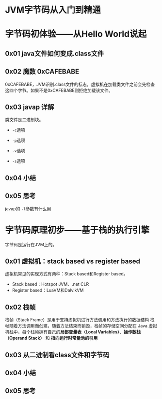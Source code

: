 # JVM字节码从入门到精通 #

# 字节码初体验——从Hello World说起 #

## 0x01 java文件如何变成.class文件 ##

## 0x02 魔数 0xCAFEBABE ##

0xCAFEBABE，JVM识别.class文件的标志，虚拟机在加载类文件之前会先检查这四个字节。如果不是0xCAFEBABE则拒绝加载该文件。

## 0x03 javap 详解 ##

类文件是二进制块。

* `-c`选项



* `-p`选项



* `-v`选项


* `-s`选项



## 0x04 小结 ##

## 0x05 思考 ##

javap的 `-l`参数有什么用

# 字节码原理初步——基于栈的执行引擎 #

字节码是运行在JVM上的。

## 0x01 虚拟机：stack based vs register based ##

虚拟机常见的实现方式有两种：Stack based和Register based。

* Stack based：Hotspot JVM、.net CLR
* Register based：LuaVM和DalvikVM

## 0x02 栈帧 ##

栈帧（Stack Frame）是用于支持虚拟机进行方法调用和方法执行的数据结构 栈帧随着方法调用而创建，随着方法结束而销毁，栈帧的存储空间分配在 Java 虚拟机栈中，每个栈帧拥有自己的**局部变量表（Local Variables）**、**操作数栈（Operand Stack）** 和 **指向运行时常量池的引用**

## 0x03 从二进制看class文件和字节码 ##

## 0x04 小结 ##

## 0x05 思考 ##